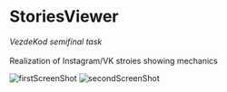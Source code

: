 # StoriesViewer
*VezdeKod semifinal task* <br/> <br/>
Realization of Instagram/VK stroies showing mechanics

![firstScreenShot](https://user-images.githubusercontent.com/98749008/191175000-cb0e53a2-258f-4606-8345-1a53d4221a63.jpg)
![secondScreenShot](https://user-images.githubusercontent.com/98749008/191175004-1cdc5906-bdae-4de0-ad8f-30407e29e906.jpg)
